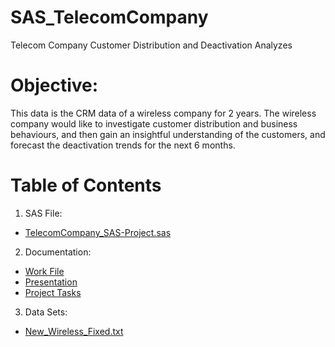 # SAS_TelecomCompany
Telecom Company Customer Distribution and Deactivation Analyzes

# Objective:

This data is the CRM data of a wireless company for 2 years. The wireless company would like to investigate customer distribution and business behaviours, and then gain an insightful understanding of the customers, and forecast the deactivation trends for the next 6 months.

# Table of Contents
1. SAS File:
- [TelecomCompany_SAS-Project.sas](https://github.com/Xue-Liu-Alexia/TelecomCompany-CustomerDistribution_SAS/blob/main/TelecomCompany_SAS-Project.sas)
2. Documentation:
-  [Work File](https://github.com/Xue-Liu-Alexia/TelecomCompany-CustomerDistribution_SAS/blob/main/SAS%20Project%20Work%20File.docx)
-  [Presentation](https://github.com/Xue-Liu-Alexia/TelecomCompany-CustomerDistribution_SAS/blob/main/SAS%20Project%20Presentation.ppt)
-  [Project Tasks](https://github.com/Xue-Liu-Alexia/TelecomCompany-CustomerDistribution_SAS/blob/main/SAS%20Project%20Tasks.docx)
3. Data Sets:
- [New_Wireless_Fixed.txt](https://github.com/Xue-Liu-Alexia/TelecomCompany-CustomerDistribution_SAS/blob/main/New_Wireless_Fixed.txt)
